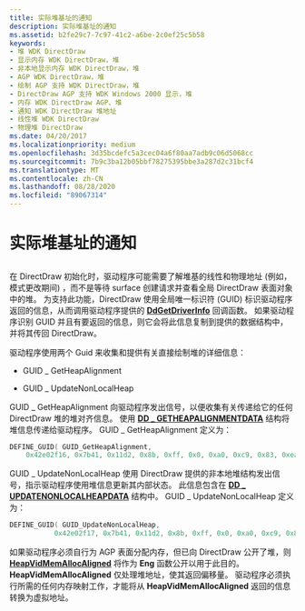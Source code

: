 ```yaml
---
title: 实际堆基址的通知
description: 实际堆基址的通知
ms.assetid: b2fe29c7-7c97-41c2-a6be-2c0ef25c5b58
keywords:
- 堆 WDK DirectDraw
- 显示内存 WDK DirectDraw，堆
- 非本地显示内存 WDK DirectDraw，堆
- AGP WDK DirectDraw，堆
- 绘制 AGP 支持 WDK DirectDraw，堆
- DirectDraw AGP 支持 WDK Windows 2000 显示，堆
- 内存 WDK DirectDraw AGP、堆
- 通知 WDK DirectDraw 堆地址
- 线性堆 WDK DirectDraw
- 物理堆 DirectDraw
ms.date: 04/20/2017
ms.localizationpriority: medium
ms.openlocfilehash: 3d35bcdefc5a3cec04a6f80aa7adb9c06d5068cc
ms.sourcegitcommit: 7b9c3ba12b05bbf78275395bbe3a287d2c31bcf4
ms.translationtype: MT
ms.contentlocale: zh-CN
ms.lasthandoff: 08/28/2020
ms.locfileid: "89067314"
---
```

# <a name="notification-of-actual-heap-base-addresses"></a>实际堆基址的通知


## <span id="ddk_notification_of_actual_heap_base_addresses_gg"></span><span id="DDK_NOTIFICATION_OF_ACTUAL_HEAP_BASE_ADDRESSES_GG"></span>


在 DirectDraw 初始化时，驱动程序可能需要了解堆基的线性和物理地址 (例如，模式更改期间) ，而不是等待 surface 创建请求并查看全局 DirectDraw 表面对象中的堆。 为支持此功能，DirectDraw 使用全局唯一标识符 (GUID) 标识驱动程序返回的信息，从而调用驱动程序提供的 [**DdGetDriverInfo**](/windows/desktop/api/ddrawint/nc-ddrawint-pdd_getdriverinfo) 回调函数。 如果驱动程序识别 GUID 并且有要返回的信息，则它会将此信息复制到提供的数据结构中，并将其传回 DirectDraw。

驱动程序使用两个 Guid 来收集和提供有关直接绘制堆的详细信息：

-   GUID \_ GetHeapAlignment

-   GUID \_ UpdateNonLocalHeap

GUID \_ GetHeapAlignment 向驱动程序发出信号，以便收集有关传递给它的任何 DirectDraw 堆的堆对齐信息。 使用 [**DD \_ GETHEAPALIGNMENTDATA**](/windows/desktop/api/dmemmgr/ns-dmemmgr-_dd_getheapalignmentdata) 结构将堆信息传递给驱动程序。 GUID \_ GetHeapAlignment 定义为：

```cpp
DEFINE_GUID( GUID_GetHeapAlignment,
    0x42e02f16, 0x7b41, 0x11d2, 0x8b, 0xff, 0x0, 0xa0, 0xc9, 0x83, 0xea, 0xf6);
```

GUID \_ UpdateNonLocalHeap 使用 DirectDraw 提供的非本地堆结构发出信号，指示驱动程序使用堆信息更新其内部状态。 此信息包含在 [**DD \_ UPDATENONLOCALHEAPDATA**](/windows/desktop/api/ddrawint/ns-ddrawint-_dd_updatenonlocalheapdata) 结构中。 GUID \_ UpdateNonLocalHeap 定义为：

```cpp
DEFINE_GUID( GUID_UpdateNonLocalHeap,
           0x42e02f17, 0x7b41, 0x11d2, 0x8b, 0xff, 0x0, 0xa0, 0xc9, 0x83, 0xea, 0xf6);
```

如果驱动程序必须自行为 AGP 表面分配内存，但已向 DirectDraw 公开了堆，则 [**HeapVidMemAllocAligned**](/windows/desktop/api/dmemmgr/nf-dmemmgr-heapvidmemallocaligned) 将作为 **Eng** 函数公开以用于此目的。 **HeapVidMemAllocAligned** 仅处理堆地址，使其返回偏移量。 驱动程序必须执行所需的任何内存映射工作，才能将从 **HeapVidMemAllocAligned** 返回的信息转换为虚拟地址。

 

